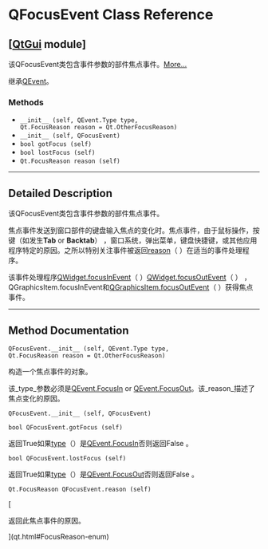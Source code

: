 # QFocusEvent Class Reference

## [[QtGui](index.htm) module]

该QFocusEvent类包含事件参数的部件焦点事件。[More...](#details)

继承[QEvent](qevent.html)。

### Methods

*   `__init__ (self, QEvent.Type type, Qt.FocusReason reason = Qt.OtherFocusReason)`
*   `__init__ (self, QFocusEvent)`
*   `bool gotFocus (self)`
*   `bool lostFocus (self)`
*   `Qt.FocusReason reason (self)`

* * *

## Detailed Description

该QFocusEvent类包含事件参数的部件焦点事件。

焦点事件发送到窗口部件的键盘输入焦点的变化时。焦点事件，由于鼠标操作，按键（如发生**Tab** or **Backtab**） ，窗口系统，弹出菜单，键盘快捷键，或其他应用程序特定的原因。之所以特别关注事件被返回[reason](qfocusevent.html#reason)（ ）在适当的事件处理程序。

该事件处理程序[QWidget.focusInEvent](qwidget.html#focusInEvent)（ ）[QWidget.focusOutEvent](qwidget.html#focusOutEvent)（ ） ， QGraphicsItem.focusInEvent和[QGraphicsItem.focusOutEvent](qgraphicsitem.html#focusOutEvent)（ ）获得焦点事件。

* * *

## Method Documentation

```
QFocusEvent.__init__ (self, QEvent.Type type, Qt.FocusReason reason = Qt.OtherFocusReason)
```

构造一个焦点事件的对象。

该_type_参数必须是[QEvent.FocusIn](qevent.html#Type-enum) or [QEvent.FocusOut](qevent.html#Type-enum)。该_reason_描述了焦点变化的原因。

```
QFocusEvent.__init__ (self, QFocusEvent)
```

```
bool QFocusEvent.gotFocus (self)
```

返回True如果[type](qevent.html#type)（）是[QEvent.FocusIn](qevent.html#Type-enum)否则返回False 。

```
bool QFocusEvent.lostFocus (self)
```

返回True如果[type](qevent.html#type)（）是[QEvent.FocusOut](qevent.html#Type-enum)否则返回False 。

```
Qt.FocusReason QFocusEvent.reason (self)
```

[

返回此焦点事件的原因。

](qt.html#FocusReason-enum)